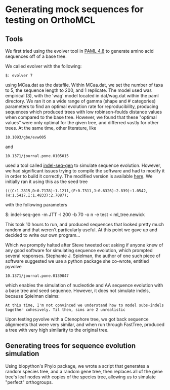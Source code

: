 # Generating mock sequences for testing on OrthoMCL

## Tools
We first tried using the evolver tool in [PAML 4.8](http://abacus.gene.ucl.ac.uk/software/paml.html) to generate amino
acid sequences off of a base tree.

We called evolver with the following:

    $: evolver 7

using MCaa.dat as the datafile. Within MCaa.dat, we set the number of taxa to 5, the sequence length to 200, and 1
replicate. The model used was empirical (3), with the 'wag' model located in dat/wag.dat within the paml directory.
We ran it on a wide range of gamma (shape and # categories) parameters to find an optimal evolution rate for
reproducibility, producing sequences which produced trees with low robinson-foulds distance values when compared to the
base tree. However, we found that these "optimal values" were only optimal for the given tree, and differred vastly for
other trees. At the same time, other literature, like

    10.1093/gbe/evw005

and

    10.1371/journal.pone.0105015

used a tool called [indel-seq-gen](https://github.com/cstrope/indel-seq-gen) to simulate sequence evolution. However,
we had significant issues trying to compile the software and had to modify it in order to build it correctly. The
modified version is available [here](https://github.com/biologyguy/indel-seq-gen). We initially ran it using this as the
seed tree

```
(((C:1.2815,D:0.7178):1.1211,(F:0.7311,J:0.6326):2.839):1.0542,(H:1.5417,I:1.4833):2.7087);
```

with the following parameters

   $: indel-seq-gen -m JTT -l 200 -b 70 -o n -e test < ml_tree.newick

This took 10 hours to run, and produced sequences that looked pretty much random and that weren't particularly useful.
At this point we gave up and decided to write our own program...

Which we promptly halted after Steve tweeted out asking if anyone knew of any good software for simulating sequence
evolution, which prompted several responses. Stephanie J. Spielman, the author of one such piece of software suggested
we use a python package she co-wrote, entitled pyvolve

    10.1371/journal.pone.0139047

which enables the simulation of nucleotide and AA sequence evolution with a base tree and seed sequence. However, it
does not simulate indels, because Spielman claims:

```
At this time, I'm not convinced we understand how to model subs+indels together cohesively. Til then, sims are 2 unrealistic
```

Upon testing pyvolve with a Ctenophore tree, we got back sequence alignments that were very similar, and when run
through FastTree, produced a tree with very high similarity to the original tree.

## Generating trees for sequence evolution simulation
Using biopython's Phylo package, we wrote a script that generates a random species tree, and a random gene tree, then
replaces all of the gene tree's leaf nodes with copies of the species tree, allowing us to simulate "perfect"
orthogroups.